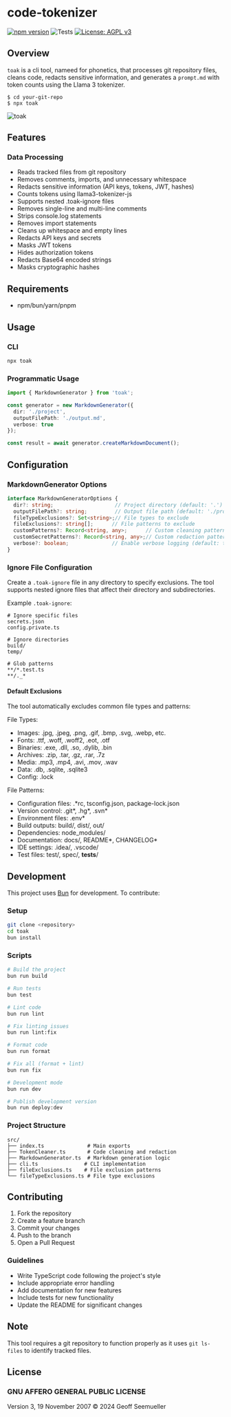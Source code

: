# code-tokenizer


[![npm version](https://img.shields.io/npm/v/toak)](https://www.npmjs.com/package/toak)
![Tests](https://github.com/seemueller-io/code-tokenizer/actions/workflows/tests.yml/badge.svg)
[![License: AGPL v3](https://img.shields.io/badge/License-AGPL_v3-blue.svg)](https://www.gnu.org/licenses/agpl-3.0.html)

## Overview

`toak` is a cli tool, nameed for phonetics, that processes git repository files, cleans code, redacts sensitive information, and generates a `prompt.md` with token counts using the Llama 3 tokenizer.

```shell
$ cd your-git-repo
$ npx toak
```

![toak](https://github.com/seemueller-io/code-tokenizer/blob/471c2a359e342c0103d2074650afe1f1b2b5f71d/toak.jpg?raw=true)


## Features

### Data Processing
- Reads tracked files from git repository
- Removes comments, imports, and unnecessary whitespace
- Redacts sensitive information (API keys, tokens, JWT, hashes)
- Counts tokens using llama3-tokenizer-js
- Supports nested .toak-ignore files
- Removes single-line and multi-line comments
- Strips console.log statements
- Removes import statements
- Cleans up whitespace and empty lines
- Redacts API keys and secrets
- Masks JWT tokens
- Hides authorization tokens
- Redacts Base64 encoded strings
- Masks cryptographic hashes

## Requirements

- npm/bun/yarn/pnpm
  
## Usage

### CLI
```bash
npx toak
```

### Programmatic Usage

```typescript
import { MarkdownGenerator } from 'toak';

const generator = new MarkdownGenerator({
  dir: './project',
  outputFilePath: './output.md',
  verbose: true
});

const result = await generator.createMarkdownDocument();
```

## Configuration

### MarkdownGenerator Options

```typescript
interface MarkdownGeneratorOptions {
  dir?: string;                    // Project directory (default: '.')
  outputFilePath?: string;         // Output file path (default: './prompt.md')
  fileTypeExclusions?: Set<string>;// File types to exclude
  fileExclusions?: string[];      // File patterns to exclude
  customPatterns?: Record<string, any>;      // Custom cleaning patterns
  customSecretPatterns?: Record<string, any>;// Custom redaction patterns
  verbose?: boolean;              // Enable verbose logging (default: true)
}
```

### Ignore File Configuration

Create a `.toak-ignore` file in any directory to specify exclusions. The tool supports nested ignore files that affect their directory and subdirectories.

Example `.toak-ignore`:
```plaintext
# Ignore specific files
secrets.json
config.private.ts

# Ignore directories
build/
temp/

# Glob patterns
**/*.test.ts
**/._*
```

#### Default Exclusions

The tool automatically excludes common file types and patterns:

File Types:
- Images: .jpg, .jpeg, .png, .gif, .bmp, .svg, .webp, etc.
- Fonts: .ttf, .woff, .woff2, .eot, .otf
- Binaries: .exe, .dll, .so, .dylib, .bin
- Archives: .zip, .tar, .gz, .rar, .7z
- Media: .mp3, .mp4, .avi, .mov, .wav
- Data: .db, .sqlite, .sqlite3
- Config: .lock

File Patterns:
- Configuration files: .*rc, tsconfig.json, package-lock.json
- Version control: .git*, .hg*, .svn*
- Environment files: .env*
- Build outputs: build/, dist/, out/
- Dependencies: node_modules/
- Documentation: docs/, README*, CHANGELOG*
- IDE settings: .idea/, .vscode/
- Test files: test/, spec/, __tests__/

## Development

This project uses [Bun](https://bun.sh) for development. To contribute:

### Setup
```bash
git clone <repository>
cd toak
bun install
```

### Scripts
```bash
# Build the project
bun run build

# Run tests
bun test

# Lint code
bun run lint

# Fix linting issues
bun run lint:fix

# Format code
bun run format

# Fix all (format + lint)
bun run fix

# Development mode
bun run dev

# Publish development version
bun run deploy:dev
```

### Project Structure
```
src/
├── index.ts              # Main exports
├── TokenCleaner.ts       # Code cleaning and redaction
├── MarkdownGenerator.ts  # Markdown generation logic
├── cli.ts               # CLI implementation
├── fileExclusions.ts    # File exclusion patterns
└── fileTypeExclusions.ts # File type exclusions
```

## Contributing

1. Fork the repository
2. Create a feature branch
3. Commit your changes
4. Push to the branch
5. Open a Pull Request

### Guidelines
- Write TypeScript code following the project's style
- Include appropriate error handling
- Add documentation for new features
- Include tests for new functionality
- Update the README for significant changes


## Note

This tool requires a git repository to function properly as it uses `git ls-files` to identify tracked files.

## License

### GNU AFFERO GENERAL PUBLIC LICENSE
Version 3, 19 November 2007
© 2024 Geoff Seemueller

